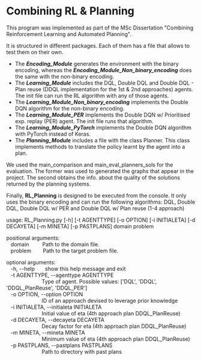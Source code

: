 # Combining RL & Planning

This program was implemented as part of the MSc Dissertation "Combining Reinforcement Learning and Automated Planning".

It is structured in different packages. Each of them has a file that allows to test them on their own.
- The __*Encoding_Module*__ generates the environment with the binary encoding, whereas the __*Encoding_Module_Non_binary_encoding*__ does the same with the non-binary encoding.
- The __*Learning_Module*__ includes the DQL, Double DQL and Double DQL - Plan reuse (DDQL implementation for the 1st & 2nd approaches) agents. The init file can run the RL algorithm with any of those agents.
- The __*Learning_Module_Non_binary_encoding*__ implements the Double DQN algorithm for the non-binary encoding.
- The __*Learning_Module_PER*__ implements the Double DQN w/ Prioritised exp. replay (PER) agent. The init file runs that algorithm.
- The __*Learning_Module_PyTorch*__ implements the Double DQN algorithm with PyTorch instead of Keras.
- The __*Planning_Module*__ includes a file with the class Planner. This class implements methods to translate the policy learnt by the agent into a plan.

We used the main_comparison and main_eval_planners_sols for the evaluation. The former was used to generated the graphs that appear in the project. The second obtains the info. about the quality of the solutions returned by the planning systems.

Finally, __RL_Planning__ is designed to be executed from the console. It only uses the binary encoding and can run the following algorithms: DQL, Double DQL, Double DQL w/ PER and Double DQL w/ Plan reuse (1-4 approach)

usage: RL_Planning.py [-h] [-t AGENTTYPE] [-o OPTION] [-i INITIALETA] [-d DECAYETA] [-m MINETA] [-p PASTPLANS] domain problem

positional arguments:\
&nbsp;&nbsp;&nbsp;domain&nbsp;&nbsp;&nbsp;&nbsp;&nbsp;&nbsp;&nbsp;&nbsp;&nbsp;Path to the domain file.\
&nbsp;&nbsp;&nbsp;problem&nbsp;&nbsp;&nbsp;&nbsp;&nbsp;&nbsp;&nbsp;&nbsp;Path to the target problem file.

optional arguments:\
&nbsp;&nbsp;&nbsp;-h, --help&nbsp;&nbsp;&nbsp;&nbsp;&nbsp;&nbsp;&nbsp;show this help message and exit\
&nbsp;&nbsp;&nbsp;-t AGENTTYPE, --agenttype AGENTTYPE\
&nbsp;&nbsp;&nbsp;&nbsp;&nbsp;&nbsp;&nbsp;&nbsp;&nbsp;&nbsp;&nbsp;&nbsp;&nbsp;&nbsp;&nbsp;&nbsp;&nbsp;&nbsp;&nbsp;&nbsp;&nbsp;&nbsp;&nbsp;&nbsp;Type of agent. Possible values: ['DQL', 'DDQL', 'DDQL_PlanReuse', 'DDQL_PER']\
&nbsp;&nbsp;&nbsp;-o OPTION, --option OPTION\
&nbsp;&nbsp;&nbsp;&nbsp;&nbsp;&nbsp;&nbsp;&nbsp;&nbsp;&nbsp;&nbsp;&nbsp;&nbsp;&nbsp;&nbsp;&nbsp;&nbsp;&nbsp;&nbsp;&nbsp;&nbsp;&nbsp;&nbsp;&nbsp;ID of an approach devised to leverage prior knowledge\
&nbsp;&nbsp;&nbsp;-i INITIALETA, --initialeta INITIALETA\
&nbsp;&nbsp;&nbsp;&nbsp;&nbsp;&nbsp;&nbsp;&nbsp;&nbsp;&nbsp;&nbsp;&nbsp;&nbsp;&nbsp;&nbsp;&nbsp;&nbsp;&nbsp;&nbsp;&nbsp;&nbsp;&nbsp;&nbsp;&nbsp;Initial value of eta (4th approach plan DDQL_PlanReuse)\
&nbsp;&nbsp;&nbsp;-d DECAYETA, --decayeta DECAYETA\
&nbsp;&nbsp;&nbsp;&nbsp;&nbsp;&nbsp;&nbsp;&nbsp;&nbsp;&nbsp;&nbsp;&nbsp;&nbsp;&nbsp;&nbsp;&nbsp;&nbsp;&nbsp;&nbsp;&nbsp;&nbsp;&nbsp;&nbsp;&nbsp;Decay factor for eta (4th approach plan DDQL_PlanReuse)\
&nbsp;&nbsp;&nbsp;-m MINETA, --mineta MINETA\
&nbsp;&nbsp;&nbsp;&nbsp;&nbsp;&nbsp;&nbsp;&nbsp;&nbsp;&nbsp;&nbsp;&nbsp;&nbsp;&nbsp;&nbsp;&nbsp;&nbsp;&nbsp;&nbsp;&nbsp;&nbsp;&nbsp;&nbsp;&nbsp;Minimum value of eta (4th approach plan DDQL_PlanReuse)\
&nbsp;&nbsp;&nbsp;-p PASTPLANS, --pastplans PASTPLANS\
&nbsp;&nbsp;&nbsp;&nbsp;&nbsp;&nbsp;&nbsp;&nbsp;&nbsp;&nbsp;&nbsp;&nbsp;&nbsp;&nbsp;&nbsp;&nbsp;&nbsp;&nbsp;&nbsp;&nbsp;&nbsp;&nbsp;&nbsp;&nbsp;Path to directory with past plans


